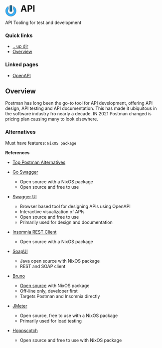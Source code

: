 # API <img style="margin: 6px 13px 0px 0px" align="left" src="../../data/images/logo_36x36.png" />

API Tooling for test and development

### Quick links
* [.. up dir](..)
* [Overview](#overview)

### Linked pages
* [OpenAPI](openapi/README.md)

## Overview
Postman has long been the go-to tool for API development, offering API design, API testing and API 
documentation. This has made it ubiquitous in the software industry fro nearly a decade. IN 2021 
Postman changed is pricing plan causing many to look elsewhere.
  
### Alternatives
Must have features: `NixOS package`

**References**
* [Top Postman Alternatives](https://apidog.com/blog/top-postman-alternative-open-source/)

* [Go Swagger](http://goswagger.io/go-swagger/)
  * Open source with a NixOS package
  * Open source and free to use
* [Swagger UI](https://swagger.io/)
  * Browser based tool for designing APIs using OpenAPI
  * Interactive visualization of APIs
  * Open source and free to use
  * Primarily used for design and documentation
* [Insomnia REST Client](https://insomnia.rest/)
  * Open source with a NixOS package
* [SoapUI](https://www.soapui.org/)
  * Java open source with NixOS package
  * REST and SOAP client
* [Bruno](https://www.usebruno.com/)
  * [Open source](https://github.com/usebruno/bruno) with NixOS package
  * Off-line only, developer first
  * Targets Postman and Insomnia directly
* [JMeter](https://jmeter.apache.org/)
  * Open source, free to use with a NixOS package
  * Primarily used for load testing
* [Hoppscotch](https://hoppscotch.io/)
  * Open source and free to use with NixOS package
